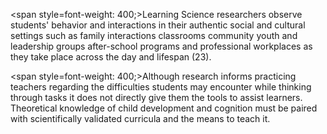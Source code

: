 <span style=font-weight: 400;>Learning Science researchers observe students' behavior and interactions in their authentic social and cultural settings such as family interactions classrooms community youth and leadership groups after-school programs and professional workplaces as they take place across the day and lifespan (23).</span>

<span style=font-weight: 400;>Although research informs practicing teachers regarding the difficulties students may encounter while thinking through tasks it does not directly give them the tools to assist learners. Theoretical knowledge of child development and cognition must be paired with scientifically validated curricula and the means to teach it.</span>